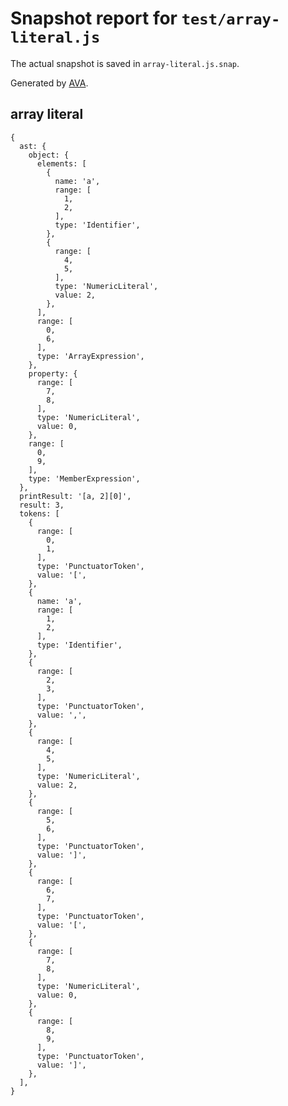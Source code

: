 # Snapshot report for `test/array-literal.js`

The actual snapshot is saved in `array-literal.js.snap`.

Generated by [AVA](https://ava.li).

## array literal

    {
      ast: {
        object: {
          elements: [
            {
              name: 'a',
              range: [
                1,
                2,
              ],
              type: 'Identifier',
            },
            {
              range: [
                4,
                5,
              ],
              type: 'NumericLiteral',
              value: 2,
            },
          ],
          range: [
            0,
            6,
          ],
          type: 'ArrayExpression',
        },
        property: {
          range: [
            7,
            8,
          ],
          type: 'NumericLiteral',
          value: 0,
        },
        range: [
          0,
          9,
        ],
        type: 'MemberExpression',
      },
      printResult: '[a, 2][0]',
      result: 3,
      tokens: [
        {
          range: [
            0,
            1,
          ],
          type: 'PunctuatorToken',
          value: '[',
        },
        {
          name: 'a',
          range: [
            1,
            2,
          ],
          type: 'Identifier',
        },
        {
          range: [
            2,
            3,
          ],
          type: 'PunctuatorToken',
          value: ',',
        },
        {
          range: [
            4,
            5,
          ],
          type: 'NumericLiteral',
          value: 2,
        },
        {
          range: [
            5,
            6,
          ],
          type: 'PunctuatorToken',
          value: ']',
        },
        {
          range: [
            6,
            7,
          ],
          type: 'PunctuatorToken',
          value: '[',
        },
        {
          range: [
            7,
            8,
          ],
          type: 'NumericLiteral',
          value: 0,
        },
        {
          range: [
            8,
            9,
          ],
          type: 'PunctuatorToken',
          value: ']',
        },
      ],
    }
